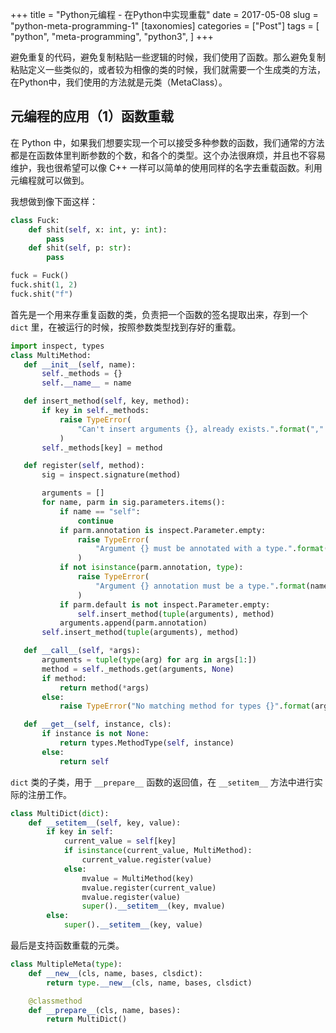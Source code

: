 +++
title = "Python元编程 - 在Python中实现重载"
date = 2017-05-08
slug = "python-meta-programming-1"
[taxonomies]
categories =  ["Post"]
tags = [
  "python",
  "meta-programming",
  "python3",
]
+++

避免重复的代码，避免复制粘贴一些逻辑的时候，我们使用了函数。那么避免复制粘贴定义一些类似的，或者较为相像的类的时候，我们就需要一个生成类的方法，在Python中，我们使用的方法就是元类（MetaClass）。

<!-- more -->

## 元编程的应用（1）函数重载

在 Python 中，如果我们想要实现一个可以接受多种参数的函数，我们通常的方法都是在函数体里判断参数的个数，和各个的类型。这个办法很麻烦，并且也不容易维护，我也很希望可以像 C++ 一样可以简单的使用同样的名字去重载函数。利用元编程就可以做到。

我想做到像下面这样：

```python
class Fuck:
	def shit(self, x: int, y: int):
    	pass
    def shit(self, p: str):
    	pass

fuck = Fuck()
fuck.shit(1, 2)
fuck.shit("f")
```

首先是一个用来存重复函数的类，负责把一个函数的签名提取出来，存到一个 `dict` 里，在被运行的时候，按照参数类型找到存好的重载。

 ```python
import inspect, types
class MultiMethod:
    def __init__(self, name):
        self._methods = {}
        self.__name__ = name

    def insert_method(self, key, method):
        if key in self._methods:
            raise TypeError(
                "Can't insert arguments {}, already exists.".format(",".join([str(x) for x in key]))
            )
        self._methods[key] = method

    def register(self, method):
        sig = inspect.signature(method)

        arguments = []
        for name, parm in sig.parameters.items():
            if name == "self":
                continue
            if parm.annotation is inspect.Parameter.empty:
                raise TypeError(
                    "Argument {} must be annotated with a type.".format(name)
                )
            if not isinstance(parm.annotation, type):
                raise TypeError(
                    "Argument {} annotation must be a type.".format(name)
                )
            if parm.default is not inspect.Parameter.empty:
                self.insert_method(tuple(arguments), method)
            arguments.append(parm.annotation)
        self.insert_method(tuple(arguments), method)

    def __call__(self, *args):
        arguments = tuple(type(arg) for arg in args[1:])
        method = self._methods.get(arguments, None)
        if method:
            return method(*args)
        else:
            raise TypeError("No matching method for types {}".format(arguments))

    def __get__(self, instance, cls):
        if instance is not None:
            return types.MethodType(self, instance)
        else:
            return self
```

`dict` 类的子类，用于 `__prepare__` 函数的返回值，在 `__setitem__` 方法中进行实际的注册工作。
```python
class MultiDict(dict):
    def __setitem__(self, key, value):
        if key in self:
            current_value = self[key]
            if isinstance(current_value, MultiMethod):
                current_value.register(value)
            else:
                mvalue = MultiMethod(key)
                mvalue.register(current_value)
                mvalue.register(value)
                super().__setitem__(key, mvalue)
        else:
            super().__setitem__(key, value)
```

最后是支持函数重载的元类。
```python
class MultipleMeta(type):
    def __new__(cls, name, bases, clsdict):
        return type.__new__(cls, name, bases, clsdict)

    @classmethod
    def __prepare__(cls, name, bases):
        return MultiDict()
 ```